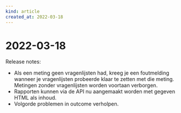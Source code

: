 ```yaml
---
kind: article
created_at: 2022-03-18
---
```


# 2022-03-18

Release notes:

* Als een meting geen vragenlijsten had, kreeg je een foutmelding wanneer je vragenlijsten probeerde klaar te zetten met die meting. Metingen zonder vragenlijsten worden voortaan verborgen.
* Rapporten kunnen via de API nu aangemaakt worden met gegeven HTML als inhoud.
* Volgorde problemen in outcome verholpen.
